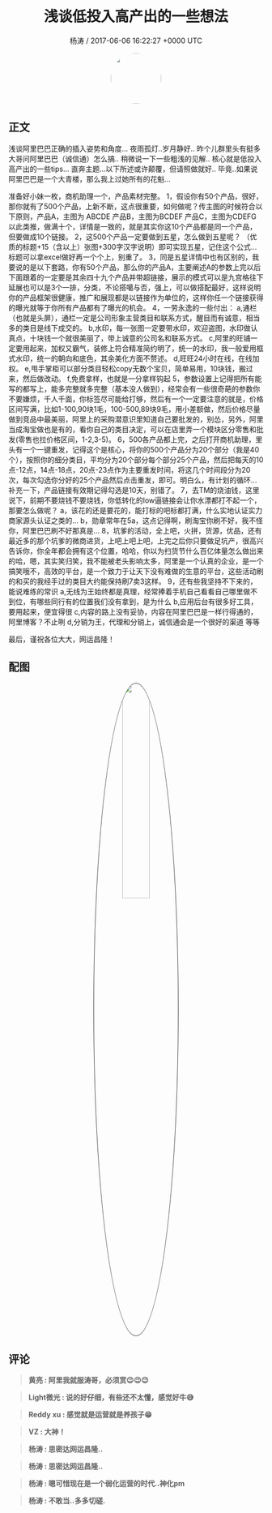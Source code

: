 <h1 align="center">浅谈低投入高产出的一些想法</h1>
<p align="center">
    <a>杨涛 / 2017-06-06 16:22:27 &#43;0000 UTC</a>
</p>

<div align="center">
    <img src="https://images.zsxq.com/FifpSTY8YbAbI3iRSjrizCwJoa8v?e=1590940799&amp;token=kIxbL07-8jAj8w1n4s9zv64FuZZNEATmlU_Vm6zD:jsPiQAh9mq-4fg3PUDCxznPmFgE=" width="100" height="100" style="border:1px solid;border-radius:50%; color:#ffffff"/>
</div>

## 正文

<div>
 
浅谈阿里巴巴正确的插入姿势和角度...
夜雨孤灯..岁月静好..
昨个儿群里头有挺多大哥问阿里巴巴（诚信通）怎么搞..
稍微说一下一些粗浅的见解..
核心就是低投入高产出的一些tips...
直奔主题...以下所述或许颠覆，但请照做就好..
毕竟..如果说阿里巴巴是一个大青楼，那么我上过她所有的花魁...

准备好小妹一枚，商机助理一个，产品素材完整。
1，假设你有50个产品，很好，那你就有了500个产品，上新不断，这点很重要，如何做呢？传主图的时候符合以下原则，产品A，主图为 ABCDE 产品B，主图为BCDEF 产品C，主图为CDEFG以此类推，做满十个，详情是一致的，就是其实你这10个产品都是同一个产品，但要做成10个链接。
2，这500个产品一定要做到五星，怎么做到五星呢？
（优质的标题&#43;15（含以上）张图&#43;300字汉字说明）即可实现五星，记住这个公式...
标题可以拿excel做好再一个个上，别重了。
3，同是五星详情中也有区别的，我要说的是以下套路，你有50个产品，那么你的产品A，主要阐述A的参数上完以后下面跟着的一定要是其余四十九个产品并带超链接，展示的模式可以是九宫格往下延展也可以是3个一排，分类，不论搭噶与否，强上，可以做搭配最好，这样说明你的产品框架很健康，推广和展现都是以链接作为单位的，这样你任一个链接获得的曝光就等于你所有产品都有了曝光的机会。
4，一劳永逸的一些付出：
a,通栏（也就是头屏），通栏一定是公司形象主营类目和联系方式，醒目而有诚意，相当多的类目是线下成交的。
b,水印，每一张图一定要带水印，欢迎盗图，水印做认真点，十块钱一个就很美丽了，带上诚意的公司名和联系方式。
c,阿里的旺铺一定要用起来，加权又霸气，装修上符合精准简约明了，统一的水印，我一般爱用框式水印，统一的朝向和底色，其余美化方面不赘述。
d,旺旺24小时在线，在线加权。
e,甩手掌柜可以部分类目轻松copy无数个宝贝，简单易用，10块钱，搬过来，然后做改动。
f,免费拿样，也就是一分拿样钩起
5，参数设置上记得把所有能写的都写上，能多完整就多完整（基本没人做到），经常会有一些很奇葩的参数你不要嫌烦，千人千面，你标签尽可能给打够，然后有一个一定要注意的就是，价格区间写满，比如1-100,90块1毛，100-500,89块9毛，用小差额做，然后价格尽量做到竞品中最美丽，阿里上的采购潜意识里知道自己要批发的，别怂，另外，阿里当成淘宝做也是有的，看你自己的类目决定，可以在店里弄一个模块区分零售和批发(零售也拉价格区间，1-2,3-5)。
6，500各产品都上完，之后打开商机助理，里头有一个一键重发，记得这个是核心，将你的500个产品分为20个部分（我是40个），按照你的细分类目，平均分为20个部分每个部分25个产品，然后把每天的10点-12点，14点-18点，20点-23点作为主要重发时间，将这几个时间段分为20次，每次勾选你分好的25个产品然后点击重发，即可。明白么，有计划的循环...补充一下，产品链接有效期记得勾选是10天，别错了。
7，去TM的烧油钱，这里说下，前期不要烧钱不要烧钱，你低转化的low逼链接会让你水漂都打不起一个，那要怎么做呢？
a，该花的还是要花的，能打标的吧标都打满，什么实地认证实力商家源头认证之类的...
b，勋章常年在5a，这点记得啊，刷淘宝你刷不好，我不怪你，阿里巴巴刷不好那真是...
8，坑爹的活动，全上吧，火拼，货源，优品，还有最近多的那个坑爹的微商进货，上吧上吧上吧，上完之后你只要做足坑产，很高兴告诉你，你全年都会拥有这个位置，哈哈，你以为扫货节什么百亿体量怎么做出来的哈，嗯，其实笑归笑，我不能被老头影响太多，阿里是一个认真的企业，是一个搞笑哦不，高效的平台，是一个致力于让天下没有难做的生意的平台，这些活动刷的和买的我经手过的类目大约能保持刷7卖3这样。
9，还有些我坚持不下来的，能说难练的常识
a,无线为王始终都是真理，经常捧着手机自己看看自己哪里做不到位，有哪些同行有的位置我们没有拿到，是为什么
b,应用后台有很多好工具，要用起来，便宜得很
c,内容的路上没有妥协，内容在阿里巴巴是一样行得通的，阿里博客？不止咧
d,分销为王，代理和分销上，诚信通会是一个很好的渠道
等等


最后，谨祝各位大大，网运昌隆！
</div>

## 配图
<div class="image" align="center">

<img src="https://images.zsxq.com/Fh9aLs9VcWUgSmbFf5dozZ9pzQdP?e=1590940799&amp;token=kIxbL07-8jAj8w1n4s9zv64FuZZNEATmlU_Vm6zD:CfNCEHYGUqYDoVCYxFwYYvIaLCc=" width="33%" height="33%" style="border:1px solid;border-radius:50%; color:#3c3f41"/>

</div>

## 评论

<div align="left">
<div>

<blockquote >
<span> <strong>黄亮 : 阿里我就服涛哥，必须赏😉😉😉 </strong></span>
</blockquote>

<blockquote >
<span> <strong>Light微光 : 说的好仔细，有些还不太懂，感觉好牛😅 </strong></span>
</blockquote>

<blockquote >
<span> <strong>Reddy xu : 感觉就是运营就是养孩子😁 </strong></span>
</blockquote>

<blockquote >
<span> <strong>VZ : 大神！ </strong></span>
</blockquote>

<blockquote >
<span> <strong>杨涛 : 思密达网运昌隆.. </strong></span>
</blockquote>

<blockquote >
<span> <strong>杨涛 : 思密达网运昌隆.. </strong></span>
</blockquote>

<blockquote >
<span> <strong>杨涛 : 嗯可惜现在是一个弱化运营的时代..神化pm </strong></span>
</blockquote>

<blockquote >
<span> <strong>杨涛 : 不敢当..多多切磋. </strong></span>
</blockquote>

</div>
</div>